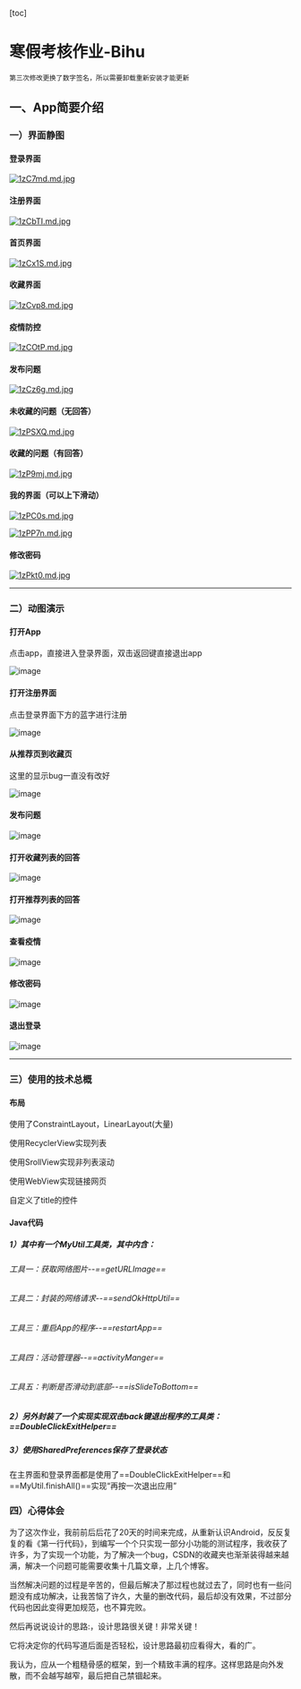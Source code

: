 [toc]

# 寒假考核作业-Bihu

    第三次修改更换了数字签名，所以需要卸载重新安装才能更新

## 一、App简要介绍

### 一）界面静图

#### 登录界面

[![1zC7md.md.jpg](https://s2.ax1x.com/2020/02/15/1zC7md.md.jpg)](https://imgchr.com/i/1zC7md)

#### 注册界面

[![1zCbTI.md.jpg](https://s2.ax1x.com/2020/02/15/1zCbTI.md.jpg)](https://imgchr.com/i/1zCbTI)

#### 首页界面

[![1zCx1S.md.jpg](https://s2.ax1x.com/2020/02/15/1zCx1S.md.jpg)](https://imgchr.com/i/1zCx1S)

#### 收藏界面

[![1zCvp8.md.jpg](https://s2.ax1x.com/2020/02/15/1zCvp8.md.jpg)](https://imgchr.com/i/1zCvp8)

#### 疫情防控

[![1zCOtP.md.jpg](https://s2.ax1x.com/2020/02/15/1zCOtP.md.jpg)](https://imgchr.com/i/1zCOtP)

#### 发布问题

[![1zCz6g.md.jpg](https://s2.ax1x.com/2020/02/15/1zCz6g.md.jpg)](https://imgchr.com/i/1zCz6g)

#### 未收藏的问题（无回答）

[![1zPSXQ.md.jpg](https://s2.ax1x.com/2020/02/15/1zPSXQ.md.jpg)](https://imgchr.com/i/1zPSXQ)

#### 收藏的问题（有回答）

[![1zP9mj.md.jpg](https://s2.ax1x.com/2020/02/15/1zP9mj.md.jpg)](https://imgchr.com/i/1zP9mj)

#### 我的界面（可以上下滑动）

[![1zPC0s.md.jpg](https://s2.ax1x.com/2020/02/15/1zPC0s.md.jpg)](https://imgchr.com/i/1zPC0s)

[![1zPP7n.md.jpg](https://s2.ax1x.com/2020/02/15/1zPP7n.md.jpg)](https://imgchr.com/i/1zPP7n)

#### 修改密码

[![1zPkt0.md.jpg](https://s2.ax1x.com/2020/02/15/1zPkt0.md.jpg)](https://imgchr.com/i/1zPkt0)



---

### 二）动图演示

#### 打开App

点击app，直接进入登录界面，双击返回键直接退出app

![image](https://github.com/Seven749/RainbowBihu/blob/master/photos/gif/1openApp.gif)

#### 打开注册界面

点击登录界面下方的蓝字进行注册

![image](https://github.com/Seven749/RainbowBihu/blob/master/photos/gif/2register.gif)

#### 从推荐页到收藏页

这里的显示bug一直没有改好

![image](https://github.com/Seven749/RainbowBihu/blob/master/photos/gif/3hToF.gif)

#### 发布问题

![image]( https://github.com/Seven749/RainbowBihu/blob/master/photos/gif/4postQ.gif )

#### 打开收藏列表的回答

![image]( https://github.com/Seven749/RainbowBihu/blob/master/photos/gif/5openF.gif )

#### 打开推荐列表的回答

![image]( https://github.com/Seven749/RainbowBihu/blob/master/photos/gif/6openR.gif )

#### 查看疫情

![image]( https://github.com/Seven749/RainbowBihu/blob/master/photos/gif/7openYq.gif )

#### 修改密码

![image]( https://github.com/Seven749/RainbowBihu/blob/master/photos/gif/8mineTochange.gif )

#### 退出登录

![image]( https://github.com/Seven749/RainbowBihu/blob/master/photos/gif/9exitLogin.gif )



---

### 三）使用的技术总概

#### 布局

使用了ConstraintLayout，LinearLayout(大量)

使用RecyclerView实现列表

使用SrollView实现非列表滚动

使用WebView实现链接网页

自定义了title的控件

#### Java代码

##### 1）其中有一个MyUtil工具类，其中内含：

###### 工具一：获取网络图片--==getURLImage==

###### 工具二：封装的网络请求--==sendOkHttpUtil==

###### 工具三：重启App的程序--==restartApp==

###### 工具四：活动管理器--==activityManger==

###### 工具五：判断是否滑动到底部--==isSlideToBottom==

##### 2）另外封装了一个实现实现双击back键退出程序的工具类：==DoubleClickExitHelper==

##### 3）使用SharedPreferences保存了登录状态

在主界面和登录界面都是使用了==DoubleClickExitHelper==和==MyUtil.finishAll()==实现“再按一次退出应用”



### 四）心得体会

为了这次作业，我前前后后花了20天的时间来完成，从重新认识Android，反反复复的看《第一行代码》，到编写一个个只实现一部分小功能的测试程序，我收获了许多，为了实现一个功能，为了解决一个bug，CSDN的收藏夹也渐渐装得越来越满，解决一个问题可能需要收集十几篇文章，上几个博客。

当然解决问题的过程是辛苦的，但最后解决了那过程也就过去了，同时也有一些问题没有成功解决，让我苦恼了许久，大量的删改代码，最后却没有效果，不过部分代码也因此变得更加规范，也不算完败。

然后再说说设计的思路:，设计思路很关键！非常关键！

它将决定你的代码写道后面是否轻松，设计思路最初应看得大，看的广。

我认为，应从一个粗糙骨感的框架，到一个精致丰满的程序。这样思路是向外发散，而不会越写越窄，最后把自己禁锢起来。